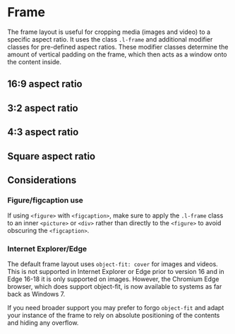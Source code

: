 # Frame

The frame layout is useful for cropping media (images and video) to a specific aspect ratio. It uses the class `.l-frame` and additional modifier classes for pre-defined aspect ratios. These modifier classes determine the amount of vertical padding on the frame, which then acts as a window onto the content inside.

## 16:9 aspect ratio

<example title="Frame layout: 16:9 aspect ratio" src="components/frame-16-9.html.twig" />

## 3:2 aspect ratio

<example title="Frame layout: 3:2 aspect ratio" src="components/frame-3-2.html.twig" />

## 4:3 aspect ratio

<example title="Frame layout: 4:3 aspect ratio" src="components/frame-4-3.html.twig" />

## Square aspect ratio

<example title="Frame layout: square aspect ratio" src="components/frame-square.html.twig" />

## Considerations

### Figure/figcaption use

If using `<figure>` with `<figcaption>`, make sure to apply the `.l-frame` class to an inner `<picture>` or `<div>` rather than directly to the `<figure>` to avoid obscuring the `<figcaption>`.

### Internet Explorer/Edge

The default frame layout uses `object-fit: cover` for images and videos. This is not supported in Internet Explorer or Edge prior to version 16 and in Edge 16-18 it is only supported on images. However, the Chromium Edge browser, which does support object-fit, is now available to systems as far back as Windows 7.

If you need broader support you may prefer to forgo `object-fit` and adapt your instance of the frame to rely on absolute positioning of the contents and hiding any overflow.